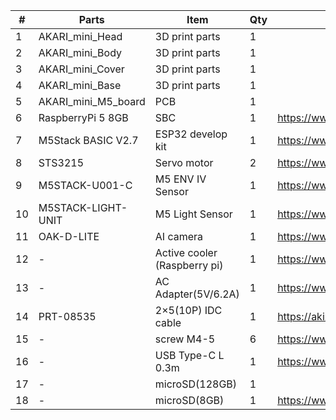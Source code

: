 | # | Parts | Item | Qty | Link |
| ---- | ---- | ---- | ---- | ---- |
| 1 | AKARI_mini_Head |3D print parts|1| |
| 2 | AKARI_mini_Body |3D print parts|1| |
| 3 | AKARI_mini_Cover |3D print parts|1| |
| 4 | AKARI_mini_Base |3D print parts|1| |
| 5 | AKARI_mini_M5_board | PCB|1| |
| 6 | RaspberryPi 5 8GB | SBC |1| https://www.marutsu.co.jp/pc/i/46415211/ |
| 7 | M5Stack BASIC V2.7 | ESP32 develop kit|1| https://www.marutsu.co.jp/pc/i/2733151/ |
| 8 | STS3215 | Servo motor|2| https://www.marutsu.co.jp/pc/i/2349133/ |
| 9 | M5STACK-U001-C | M5 ENV IV Sensor|1| https://www.marutsu.co.jp/pc/i/2764443/ |
| 10 | M5STACK-LIGHT-UNIT | M5 Light Sensor|1| https://www.marutsu.co.jp/pc/i/1526328/ |
| 11 | OAK-D-LITE |AI camera |1| https://www.marutsu.co.jp/pc/i/2235787/ |
| 12 | - | Active cooler (Raspberry pi)|1| https://www.marutsu.co.jp/pc/i/2782705/ |
| 13 | - | AC Adapter(5V/6.2A) |1| https://www.marutsu.co.jp/pc/i/2775202/ |
| 14 | PRT-08535 | 2×5(10P) IDC cable|1| https://akizukidenshi.com/catalog/g/g103796/ |
| 15 | - | screw M4-5|6| https://www.amazon.co.jp/dp/B07MZQTTTV |
| 16 | - | USB Type-C L 0.3m|1| https://www.amazon.co.jp/dp/B097PJLG39 |
| 17 | - | microSD(128GB) |1|  | https://www.amazon.co.jp/dp/B0CH2X5LBX |
| 18 | - | microSD(8GB) |1| https://www.amazon.co.jp/dp/B00VQOEWYO |
